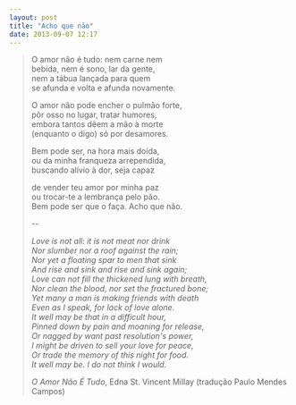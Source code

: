```yaml
---
layout: post
title: "Acho que não"
date: 2013-09-07 12:17
---
```


> O amor não é tudo: nem carne nem  
> bebida, nem é sono, lar da gente,  
> nem a tábua lançada para quem  
> se afunda e volta e afunda novamente.
> 
> O amor não pode encher o pulmão forte,  
> pôr osso no lugar, tratar humores,  
> embora tantos dêem a mão à morte  
> (enquanto o digo) só por desamores.
> 
> Bem pode ser, na hora mais doída,  
> ou da minha franqueza arrependida,  
> buscando alívio à dor, seja capaz
> 
> de vender teu amor por minha paz  
> ou trocar-te a lembrança pelo pão.  
> Bem pode ser que o faça. Acho que não.
>
> --
>
> _Love is not all: it is not meat nor drink  
> Nor slumber nor a roof against the rain;   
> Nor yet a floating spar to men that sink   
> And rise and sink and rise and sink again;   
> Love can not fill the thickened lung with breath,   
> Nor clean the blood, nor set the fractured bone;   
> Yet many a man is making friends with death   
> Even as I speak, for lack of love alone.   
> It well may be that in a difficult hour,   
> Pinned down by pain and moaning for release,   
> Or nagged by want past resolution's power,   
> I might be driven to sell your love for peace,   
> Or trade the memory of this night for food.   
> It well may be. I do not think I would._
>
> <footer>
>   <cite>O Amor Não É Tudo</cite>, Edna St. Vincent Millay (tradução Paulo Mendes Campos)
> </footer>
